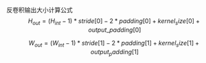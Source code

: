 反卷积输出大小计算公式
$$
H_{out} = (H_{int} -1)*stride[0]-2*padding[0]+kernel_size[0]+output\_padding[0]
$$

$$
W_{out} = (W_{int} -1)*stride[1]-2*padding[1]+kernel_size[1]+output_padding[1]
$$

